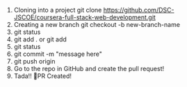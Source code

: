 1) Cloning into a project
    git clone https://github.com/DSC-JSCOE/coursera-full-stack-web-development.git
2) Creating a new branch 
    git checkout -b new-branch-name
3) git status
4) git add . or git add <filename>
5) git status
6) git commit -m "message here"
7) git push origin <branchname>
8) Go to the repo in GitHub and create the pull request!
9) Tada!! 🎉PR Created!